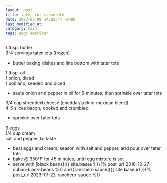 ```yaml
---
layout: post
title: tater tot casserole
date: 2023-05-09 14:02:44 -0400
last_modified_at: 
category: main
tags: eggs american
---
```


1 tbsp. butter  
3-4 servings tater tots (frozen)  
* butter baking dishes and line bottom with tater tots

1 tbsp. oil  
1 onion, diced  
1 poblano, seeded and diced  
* saute onion and pepper in oil for 5 minutes, then sprinkle over tater tots

3/4 cup shredded cheese (cheddar/jack or mexican blend)  
4-5 slices bacon, cooked and crumbled  
* sprinkle over tater tots

6 eggs  
1/4 cup cream  
salt and pepper, to taste  
* beat eggs and cream, season with salt and pepper, and pour over tater tots
* bake @ 350°F for 45 minutes, until egg mixture is set
* serve with [black beans]({{ site.baseurl }}{% post_url 2016-12-27-cuban-black-beans %}) and
  [ranchero sauce]({{ site.baseurl }}{% post_url 2023-01-22-ranchero-sauce %})
